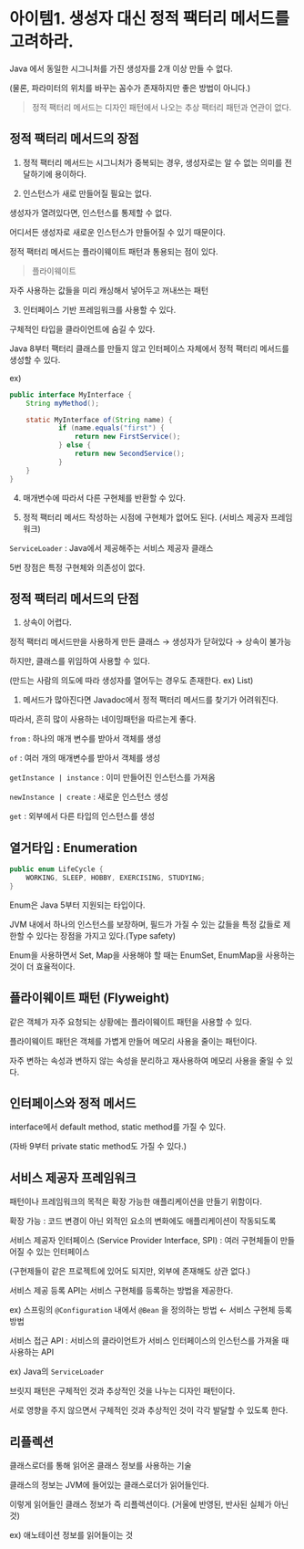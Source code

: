 # 아이템1. 생성자 대신 정적 팩터리 메서드를 고려하라.

Java 에서 동일한 시그니처를 가진 생성자를 2개 이상 만들 수 없다.

(물론, 파라미터의 위치를 바꾸는 꼼수가 존재하지만 좋은 방법이 아니다.)

> 정적 팩터리 메서드는 디자인 패턴에서 나오는 추상 팩터리 패턴과 연관이 없다.

## 정적 팩터리 메서드의 장점

1. 정적 팩터리 메서드는 시그니처가 중복되는 경우, 생성자로는 알 수 없는 의미를 전달하기에 용이하다.

2. 인스턴스가 새로 만들어질 필요는 없다.

생성자가 열려있다면, 인스턴스를 통제할 수 없다.

어디서든 생성자로 새로운 인스턴스가 만들어질 수 있기 때문이다.

정적 팩터리 메서드는 플라이웨이트 패턴과 통용되는 점이 있다.

> 플라이웨이트

자주 사용하는 값들을 미리 캐싱해서 넣어두고 꺼내쓰는 패턴

3. 인터페이스 기반 프레임워크를 사용할 수 있다.

구체적인 타입을 클라이언트에 숨길 수 있다.

Java 8부터 팩터리 클래스를 만들지 않고 인터페이스 자체에서 정적 팩터리 메서드를 생성할 수 있다.

ex)

```java
public interface MyInterface {
	String myMethod();

	static MyInterface of(String name) {
			if (name.equals("first") {
				return new FirstService();
			} else {
				return new SecondService();
			}
	}
}
```

4. 매개변수에 따라서 다른 구현체를 반환할 수 있다.

5. 정적 팩터리 메서드 작성하는 시점에 구현체가 없어도 된다. (서비스 제공자 프레임워크)

`ServiceLoader` : Java에서 제공해주는 서비스 제공자 클래스

5번 장점은 특정 구현체와 의존성이 없다.

## 정적 팩터리 메서드의 단점

1. 상속이 어렵다.

정적 팩터리 메서드만을 사용하게 만든 클래스 → 생성자가 닫혀있다 → 상속이 불가능

하지만, 클래스를 위임하여 사용할 수 있다.

(만드는 사람의 의도에 따라 생성자를 열어두는 경우도 존재한다. ex) List)

1. 메서드가 많아진다면 Javadoc에서 정적 팩터리 메서드를 찾기가 어려워진다.

따라서, 흔히 많이 사용하는 네이밍패턴을 따르는게 좋다.

`from` : 하나의 매개 변수를 받아서 객체를 생성

`of` : 여러 개의 매개변수를 받아서 객체를 생성

`getInstance | instance` : 이미 만들어진 인스턴스를 가져옴

`newInstance | create` : 새로운 인스턴스 생성

`get` : 외부에서 다른 타입의 인스턴스를 생성

## 열거타입 : Enumeration

```java
public enum LifeCycle {
	WORKING, SLEEP, HOBBY, EXERCISING, STUDYING;
}
```

Enum은 Java 5부터 지원되는 타입이다.

JVM 내에서 하나의 인스턴스를 보장하며, 필드가 가질 수 있는 값들을 특정 값들로 제한할 수 있다는 장점을 가지고 있다.(Type safety)

Enum을 사용하면서 Set, Map을 사용해야 할 때는 EnumSet, EnumMap을 사용하는 것이 더 효율적이다.

## 플라이웨이트 패턴 (Flyweight)

같은 객체가 자주 요청되는 상황에는 플라이웨이트 패턴을 사용할 수 있다.

플라이웨이트 패턴은 객체를 가볍게 만들어 메모리 사용을 줄이는 패턴이다.

자주 변하는 속성과 변하지 않는 속성을 분리하고 재사용하여 메모리 사용을 줄일 수 있다.

## 인터페이스와 정적 메서드

interface에서 default method, static method를 가질 수 있다.

(자바 9부터 private static method도 가질 수 있다.)

## 서비스 제공자 프레임워크

패턴이나 프레임워크의 목적은 확장 가능한 애플리케이션을 만들기 위함이다.

확장 가능 : 코드 변경이 아닌 외적인 요소의 변화에도 애플리케이션이 작동되도록

서비스 제공자 인터페이스 (Service Provider Interface, SPI) : 여러 구현체들이 만들어질 수 있는 인터페이스

(구현제들이 같은 프로젝트에 있어도 되지만, 외부에 존재해도 상관 없다.)

서비스 제공 등록 API는 서비스 구현체를 등록하는 방법을 제공한다.

ex) 스프링의 `@Configuration` 내에서 `@Bean` 을 정의하는 방법 ← 서비스 구현체 등록 방법

서비스 접근 API : 서비스의 클라이언트가 서비스 인터페이스의 인스턴스를 가져올 때 사용하는 API

ex) Java의 `ServiceLoader`

브릿지 패턴은 구체적인 것과 추상적인 것을 나누는 디자인 패턴이다.

서로 영향을 주지 않으면서 구체적인 것과 추상적인 것이 각각 발달할 수 있도록 한다.

## 리플렉션

클래스로더를 통해 읽어온 클래스 정보를 사용하는 기술

클래스의 정보는 JVM에 들어있는 클래스로더가 읽어들인다.

이렇게 읽어들인 클래스 정보가 즉 리플렉션이다. (거울에 반영된, 반사된 실체가 아닌 것)

ex) 애노테이션 정보를 읽어들이는 것
